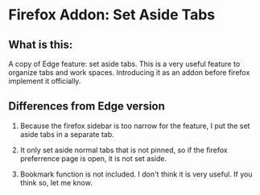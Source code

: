 Firefox Addon: Set Aside Tabs
=====

What is this:
---

A copy of Edge feature: set aside tabs. This is a very useful feature to organize tabs and work spaces. Introducing it as an addon before firefox implement it officially.

Differences from Edge version
----

1. Because the firefox sidebar is too narrow for the feature, I put the set aside tabs in a separate tab.

2. It only set aside normal tabs that is not pinned, so if the firefox preferrence page is open, it is not set aside.

3. Bookmark function is not included. I don't think it is very useful. If you think so, let me know.